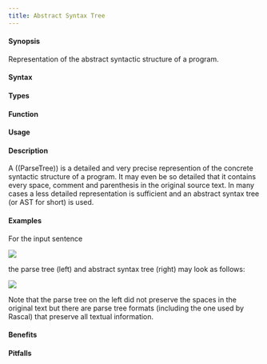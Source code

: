 ```yaml
---
title: Abstract Syntax Tree
---
```


#### Synopsis

Representation of the abstract syntactic structure of a program.

#### Syntax

#### Types

#### Function
       
#### Usage

#### Description

A ((ParseTree)) is a detailed and very precise represention of the concrete syntactic structure of a program.
It may even be so detailed that it contains every space, comment and parenthesis in the original source text.
In many cases a less detailed representation is sufficient and an abstract syntax tree (or AST for short) is used.

#### Examples

For the input sentence

![]((ParseTree-example-text.png))


the parse tree (left) and abstract syntax tree (right) may look as follows:



![]((parse-ast.png))


Note that the parse tree on the left did not preserve the spaces in the original text but there
are parse tree formats (including the one used by Rascal) that preserve all textual information.

#### Benefits

#### Pitfalls

